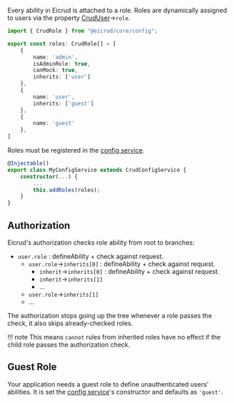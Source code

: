 Every ability in Eicrud is attached to a role. Roles are dynamically assigned to users via the property [CrudUser](../user/definition.md)->`role`.

```typescript title="roles.ts"
import { CrudRole } from "@eicrud/core/config";

export const roles: CrudRole[] = [
    { 
        name: 'admin', 
        isAdminRole: true,
        canMock: true,
        inherits: ['user']
    },
    { 
        name: 'user', 
        inherits: ['guest']
    },
    { 
        name: 'guest'
    },
]
```

Roles must be registered in the [config service](../configuration/service.md).
```typescript
@Injectable()
export class MyConfigService extends CrudConfigService {
    constructor(...) {
        ...
        this.addRoles(roles);
    }
}
```

## Authorization

Eicrud's authorization checks role ability from root to branches:  

- `user.role` : defineAbility + check against request.
    - `user.role`->`inherits[0]` : defineAbility + check against request.
        - `inherit`->`inherits[0]` : defineAbility + check against request.
        - `inherit`->`inherits[1]`
        - ...
    - `user.role`->`inherits[1]`
    - ...

The authorization stops going up the tree whenever a role passes the check, it also skips already-checked roles.

!!! note
    This means `cannot` rules from inherited roles have no effect if the child role passes the authorization check.

## Guest Role
Your application needs a guest role to define unauthenticated users' abilities. It is set the [config service](../configuration/service.md)'s constructor and defaults as `'guest'`.  
